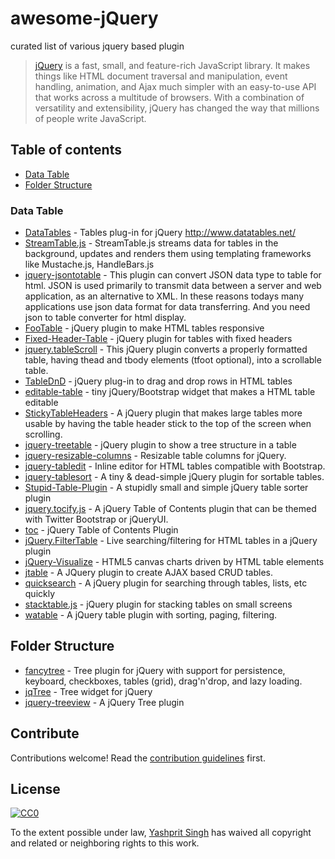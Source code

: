# awesome-jQuery
curated list of various jquery based plugin
> [jQuery](http://jquery.com/) is a fast, small, and feature-rich JavaScript library. It makes things like HTML document traversal and manipulation, event handling, animation, and Ajax much simpler with an easy-to-use API that works across a multitude of browsers. With a combination of versatility and extensibility, jQuery has changed the way that millions of people write JavaScript.

## Table of contents

- [Data Table](#data-table)
- [Folder Structure](#folder-structure)

### Data Table
- [DataTables](https://github.com/DataTables/DataTables) - Tables plug-in for jQuery http://www.datatables.net/
- [StreamTable.js](https://github.com/jiren/StreamTable.js) - StreamTable.js streams data for tables in the background, updates and renders them using templating frameworks like Mustache.js, HandleBars.js 
- [jquery-jsontotable](https://github.com/jongha/jquery-jsontotable) - This plugin can convert JSON data type to table for html. JSON is used primarily to transmit data between a server and web application, as an alternative to XML. In these reasons todays many applications use json data format for data transferring. And you need json to table converter for html display. 
- [FooTable](https://github.com/fooplugins/FooTable) - jQuery plugin to make HTML tables responsive
- [Fixed-Header-Table](https://github.com/markmalek/Fixed-Header-Table) - jQuery plugin for tables with fixed headers 
- [jquery.tableScroll](https://github.com/farinspace/jquery.tableScroll) - This jQuery plugin converts a properly formatted table, having thead and tbody elements (tfoot optional), into a scrollable table.
- [TableDnD](https://github.com/isocra/TableDnD) - jQuery plug-in to drag and drop rows in HTML tables
- [editable-table](https://github.com/mindmup/editable-table) - tiny jQuery/Bootstrap widget that makes a HTML table editable
- [StickyTableHeaders](https://github.com/jmosbech/StickyTableHeaders) - A jQuery plugin that makes large tables more usable by having the table header stick to the top of the screen when scrolling.
- [jquery-treetable](https://github.com/ludo/jquery-treetable) - jQuery plugin to show a tree structure in a table
- [jquery-resizable-columns](https://github.com/dobtco/jquery-resizable-columns) - Resizable table columns for jQuery.
- [jquery-tabledit](https://github.com/markcell/jquery-tabledit) - Inline editor for HTML tables compatible with Bootstrap. 
- [jquery-tablesort](https://github.com/kylefox/jquery-tablesort) - A tiny & dead-simple jQuery plugin for sortable tables.
- [Stupid-Table-Plugin](https://github.com/joequery/Stupid-Table-Plugin) - A stupidly small and simple jQuery table sorter plugin
- [jquery.tocify.js](https://github.com/gfranko/jquery.tocify.js) - A jQuery Table of Contents plugin that can be themed with Twitter Bootstrap or jQueryUI.
- [toc](https://github.com/jgallen23/toc) - jQuery Table of Contents Plugin
- [jQuery.FilterTable](https://github.com/sunnywalker/jQuery.FilterTable) - Live searching/filtering for HTML tables in a jQuery plugin
- [jQuery-Visualize](https://github.com/filamentgroup/jQuery-Visualize) - HTML5 canvas charts driven by HTML table elements
- [jtable](https://github.com/hikalkan/jtable) - A JQuery plugin to create AJAX based CRUD tables.
- [quicksearch](https://github.com/riklomas/quicksearch) - A jQuery plugin for searching through tables, lists, etc quickly
- [stacktable.js](https://github.com/johnpolacek/stacktable.js) - jQuery plugin for stacking tables on small screens
- [watable](https://github.com/wootapa/watable) - A jQuery table plugin with sorting, paging, filtering.

## Folder Structure
- [fancytree](https://github.com/mar10/fancytree) - Tree plugin for jQuery with support for persistence, keyboard, checkboxes, tables (grid), drag'n'drop, and lazy loading.
- [jqTree](https://github.com/mbraak/jqTree) - Tree widget for jQuery
- [jquery-treeview](https://github.com/jzaefferer/jquery-treeview) - A jQuery Tree plugin 

## Contribute

Contributions welcome! Read the [contribution guidelines](contributing.md) first.


## License

[![CC0](http://i.creativecommons.org/p/zero/1.0/88x31.png)](http://creativecommons.org/publicdomain/zero/1.0/)

To the extent possible under law, [Yashprit Singh](http://yashprit.com) has waived all copyright and related or neighboring rights to this work.
